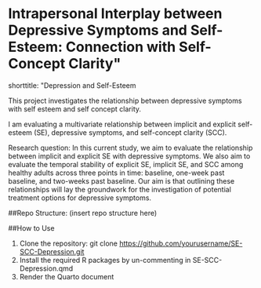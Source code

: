 # Intrapersonal Interplay between Depressive Symptoms and Self-Esteem: Connection with Self-Concept Clarity"
shorttitle: "Depression and Self-Esteem

This project investigates the relationship between depressive symptoms with self esteem and self concept clarity.

I am evaluating a multivariate relationship between implicit and explicit 
self-esteem (SE), depressive symptoms, and self-concept clarity (SCC). 

Research question: In this current study, we aim to evaluate the relationship between implicit and explicit 
SE with depressive symptoms. We also aim to evaluate the temporal stability of explicit SE, implicit SE, 
and SCC among healthy adults across three points in time: baseline, one-week past baseline, and two-weeks 
past baseline. Our aim is that outlining these relationships will lay the groundwork for the investigation 
of potential treatment options for depressive symptoms. 

##Repo Structure:
(insert repo structure here)

##How to Use
1. Clone the repository:
git clone https://github.com/yourusername/SE-SCC-Depression.git
2. Install the required R packages by un-commenting in SE-SCC-Depression.qmd
3. Render the Quarto document